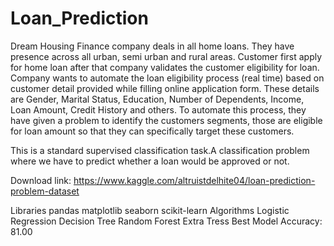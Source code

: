 # Loan_Prediction

Dream Housing Finance company deals in all home loans. They have presence across all urban, semi urban and rural areas. Customer first apply for home loan after that company validates the customer eligibility for loan. Company wants to automate the loan eligibility process (real time) based on customer detail provided while filling online application form. These details are Gender, Marital Status, Education, Number of Dependents, Income, Loan Amount, Credit History and others. To automate this process, they have given a problem to identify the customers segments, those are eligible for loan amount so that they can specifically target these customers.

This is a standard supervised classification task.A classification problem where we have to predict whether a loan would be approved or not.

Download link: https://www.kaggle.com/altruistdelhite04/loan-prediction-problem-dataset

Libraries
pandas
matplotlib
seaborn
scikit-learn
Algorithms
Logistic Regression
Decision Tree
Random Forest
Extra Tress
Best Model Accuracy: 81.00
